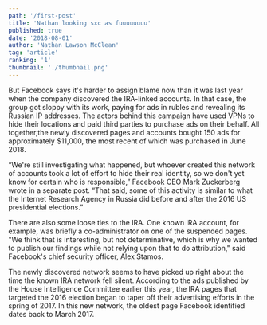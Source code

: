 ```yaml
---
path: '/first-post'
title: 'Nathan looking sxc as fuuuuuuuu'
published: true
date: '2018-08-01'
author: 'Nathan Lawson McClean'
tag: 'article'
ranking: '1'
thumbnail: './thumbnail.png'
---
```


But Facebook says it's harder to assign blame now than it was last year when the company discovered the IRA-linked accounts. In that case, the group got sloppy with its work, paying for ads in rubles and revealing its Russian IP addresses. The actors behind this campaign have used VPNs to hide their locations and paid third parties to purchase ads on their behalf. All together,the newly discovered pages and accounts bought 150 ads for approximately $11,000, the most recent of which was purchased in June 2018.

“We're still investigating what happened, but whoever created this network of accounts took a lot of effort to hide their real identity, so we don't yet know for certain who is responsible,” Facebook CEO Mark Zuckerberg wrote in a separate post. “That said, some of this activity is similar to what the Internet Research Agency in Russia did before and after the 2016 US presidential elections.”

There are also some loose ties to the IRA. One known IRA account, for example, was briefly a co-administrator on one of the suspended pages. "We think that is interesting, but not determinative, which is why we wanted to publish our findings while not relying upon that to do attribution," said Facebook's chief security officer, Alex Stamos.

The newly discovered network seems to have picked up right about the time the known IRA network fell silent. According to the ads published by the House Intelligence Committee earlier this year, the IRA pages that targeted the 2016 election began to taper off their advertising efforts in the spring of 2017. In this new network, the oldest page Facebook identified dates back to March 2017.

